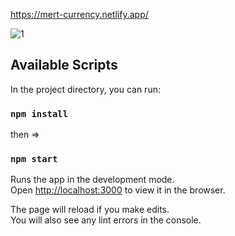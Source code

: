 

https://mert-currency.netlify.app/

![1](https://user-images.githubusercontent.com/44974863/101881540-9fb4c900-3ba5-11eb-8800-ace5ed1284fa.png)

## Available Scripts

In the project directory, you can run:

### `npm install`
then =>
### `npm start`

Runs the app in the development mode.\
Open [http://localhost:3000](http://localhost:3000) to view it in the browser.

The page will reload if you make edits.\
You will also see any lint errors in the console.

